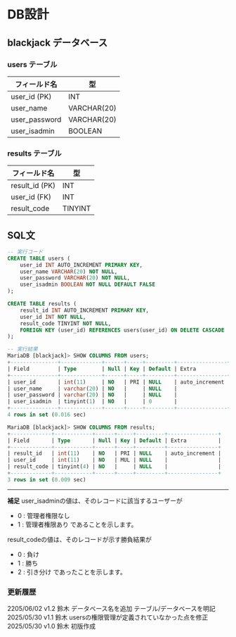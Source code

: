 # DB設計
## blackjack データベース
### users テーブル
| フィールド名 | 型 |
|---------------|--------------|
| user_id (PK)  | INT          |
| user_name     | VARCHAR(20)  |
| user_password | VARCHAR(20)  |
| user_isadmin  | BOOLEAN      |

### results テーブル
| フィールド名 | 型 |
|----------------|---------|
| result_id (PK) | INT     |
| user_id (FK)   | INT     |
| result_code    | TINYINT |

## SQL文
```SQL
-- 実行コード
CREATE TABLE users (
    user_id INT AUTO_INCREMENT PRIMARY KEY,
    user_name VARCHAR(20) NOT NULL,
    user_password VARCHAR(20) NOT NULL,
    user_isadmin BOOLEAN NOT NULL DEFAULT FALSE
);

CREATE TABLE results (
    result_id INT AUTO_INCREMENT PRIMARY KEY,
    user_id INT NOT NULL,
    result_code TINYINT NOT NULL,
    FOREIGN KEY (user_id) REFERENCES users(user_id) ON DELETE CASCADE
);

-- 実行結果
MariaDB [blackjack]> SHOW COLUMNS FROM users;
+---------------+-------------+------+-----+---------+----------------+
| Field         | Type        | Null | Key | Default | Extra          |
+---------------+-------------+------+-----+---------+----------------+
| user_id       | int(11)     | NO   | PRI | NULL    | auto_increment |
| user_name     | varchar(20) | NO   |     | NULL    |                |
| user_password | varchar(20) | NO   |     | NULL    |                |
| user_isadmin  | tinyint(1)  | NO   |     | 0       |                |
+---------------+-------------+------+-----+---------+----------------+
4 rows in set (0.016 sec)

MariaDB [blackjack]> SHOW COLUMNS FROM results;
+-------------+------------+------+-----+---------+----------------+
| Field       | Type       | Null | Key | Default | Extra          |
+-------------+------------+------+-----+---------+----------------+
| result_id   | int(11)    | NO   | PRI | NULL    | auto_increment |
| user_id     | int(11)    | NO   | MUL | NULL    |                |
| result_code | tinyint(4) | NO   |     | NULL    |                |
+-------------+------------+------+-----+---------+----------------+
3 rows in set (0.009 sec)
```
---
**補足**
user_isadminの値は、そのレコードに該当するユーザーが
- 0 : 管理者権限なし
- 1 : 管理者権限あり
であることを示します。

result_codeの値は、そのレコードが示す勝負結果が
- 0 : 負け
- 1 : 勝ち
- 2 : 引き分け
であったことを示します。



### 更新履歴
2205/06/02 v1.2 鈴木 データベース名を追加 テーブル/データベースを明記
2025/05/30 v1.1 鈴木 usersの権限管理が定義されていなかった点を修正
2025/05/30 v1.0 鈴木 初版作成